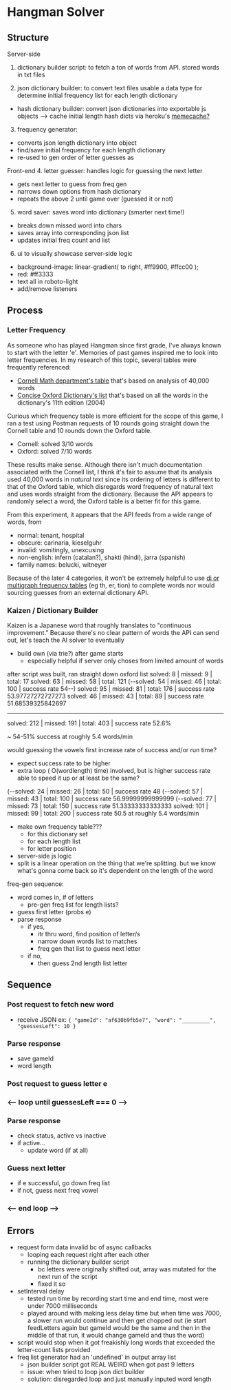 # Hangman Solver

## Structure
Server-side

1. dictionary builder script: to fetch a ton of words from API. stored words in txt files

2. json dictionary builder: to convert text files usable a data type for determine initial frequency list for each length dictionary

 - hash dictionary builder: convert json dictionaries into exportable js objects --> cache initial length hash dicts via heroku's [memecache?](https://devcenter.heroku.com/articles/memcachier#node-js)

3. frequency generator:
  - converts json length dictionary into object
  - find/save initial frequency for each length dictionary
  - re-used to gen order of letter guesses as

Front-end
4. letter guesser: handles logic for guessing the next letter
  - gets next letter to guess from freq gen
  - narrows down options from hash dictionary
  - repeats the above 2 until game over (guessed it or not)

5. word saver: saves word into dictionary (smarter next time!)
  - breaks down missed word into chars
  - saves array into corresponding json list
  - updates initial freq count and list

6. ui to visually showcase server-side logic
  - background-image:
    linear-gradient(
      to right,
      #ff9900, #ffcc00
    );
  - red: #ff3333
  - text all in roboto-light
  - add/remove listeners

## Process
### Letter Frequency
As someone who has played Hangman since first grade, I've always known to start with the letter 'e'. Memories of past games inspired me to look into letter frequencies. In my research of this topic, several tables were frequently referenced:
- [Cornell Math department's table](https://www.math.cornell.edu/~mec/2003-2004/cryptography/subs/frequencies.html) that's based on analysis of 40,000 words
- [Concise Oxford Dictionary's list](https://en.oxforddictionaries.com/explore/which-letters-are-used-most) that's based on all the words in the dictionary's 11th edition (2004)

Curious which frequency table is more efficient for the scope of this game, I ran a test using Postman requests of 10 rounds going straight down the Cornell table and 10 rounds down the Oxford table.
- Cornell: solved 3/10 words
- Oxford: solved 7/10 words

These results make sense. Although there isn't much documentation associated with the Cornell list, I think it's fair to assume that its analysis used 40,000 words in *natural text* since its ordering of letters is different to that of the Oxford table, which disregards word frequency of natural text and uses words straight from the dictionary. Because the API appears to randomly select a word, the Oxford table is a better fit for this game.

From this experiment, it appears that the API feeds from a wide range of words, from  
- normal: tenant, hospital
- obscure: carinaria, kieselguhr
- invalid: vomitingly, unexcusing
- non-english: infern (catalan?), shakti (hindi), jarra (spanish)
- family names: belucki, witneyer

Because of the later 4 categories, it won't be extremely helpful to use [di or multigraph frequency tables](https://www.math.cornell.edu/~mec/2003-2004/cryptography/subs/digraphs.html) (eg th, er, tion) to complete words nor would sourcing guesses from an external dictionary API.



### Kaizen / Dictionary Builder
Kaizen is a Japanese word that roughly translates to "continuous improvement." Because there's no clear pattern of words the API can send out, let's teach the AI solver to eventually
  - build own (via trie?) after game starts
    - especially helpful if server only choses from limited amount of words

after script was built, ran straight down oxford list
solved: 8 | missed: 9 | total: 17
solved: 63 | missed: 58 | total: 121
(--solved: 54 | missed: 46 | total: 100 | success rate 54--)
solved: 95 | missed: 81 | total: 176 | success rate 53.97727272727273
solved: 46 | missed: 43 | total: 89 | success rate 51.68539325842697
__________________________________________________________________
solved: 212 | missed: 191 | total: 403 | success rate 52.6%

~ 54-51% success at roughly 5.4 words/min

would guessing the vowels first increase rate of success and/or run time?
- expect success rate to be higher
- extra loop ( O(wordlength) time) involved, but is higher success rate able to speed it up or at least be the same?

(--solved: 24 | missed: 26 | total: 50 | success rate 48
(--solved: 57 | missed: 43 | total: 100 | success rate 56.99999999999999
(--solved: 77 | missed: 73 | total: 150 | success rate 51.33333333333333
solved: 101 | missed: 99 | total: 200 | success rate 50.5
at roughly 5.4 words/min

- make own frequency table???
  - for this dictionary set
  - for each length list
  - for letter position
- server-side js logic
- split is a linear operation on the thing that we're splitting. but we know what's gonna come back so it's dependent on the length of the word

freq-gen sequence:
- word comes in, # of letters
  - pre-gen freq list for length lists?
- guess first letter (probs e)
- parse response
  - if yes,
    - itr thru word, find position of letter/s
    - narrow down words list to matches
    - freq gen that list to guess next letter
  - if no,
    - then guess 2nd length list letter


## Sequence
### Post request to fetch new word
- receive JSON
ex:
`{
  "gameId": "af630b9fb5e7",
  "word": "_________",
  "guessesLeft": 10
}`

### Parse response
- save gameId
- word length

### Post request to guess letter e

### <-- loop until guessesLeft === 0 --> ###
### Parse response
- check status, active vs inactive
- if active...
  - update word (if at all)

### Guess next letter
- if e successful, go down freq list
- if not, guess next freq vowel

### <-- end loop --> ###

## Errors
- request form data invalid bc of async callbacks
  - looping each request right after each other
  - running the dictionary builder script
    - bc letters were originally shifted out, array was mutated for the next run of the script
    - fixed it so
- setInterval delay
  - tested run time by recording start time and end time, most were under 7000 milliseconds
  - played around with making less delay time but when time was 7000, a slower run would continue and then get chopped out (ie start feedLetters again but gameId would be the same and then in the middle of that run, it would change gameId and thus the word)
- script would stop when it got freakishly long words that exceeded the letter-count lists provided
- freq list generator had an 'undefined' in output array list
  - json builder script got REAL WEIRD when got past 9 letters
  - issue: when tried to loop json dict builder
  - solution: disregarded loop and just manually inputed word length
